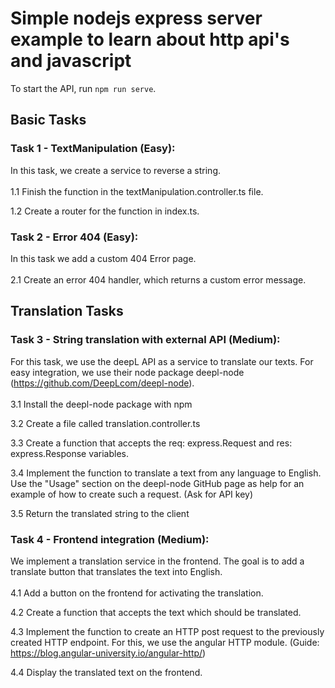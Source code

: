 # Simple nodejs express server example to learn about http api's and javascript

To start the API, run `npm run serve`.

## Basic Tasks

### Task 1 - TextManipulation (Easy):

In this task, we create a service to reverse a string.
<br><br>
1.1 Finish the function in the textManipulation.controller.ts file.

1.2 Create a router for the function in index.ts.

### Task 2 - Error 404 (Easy):

In this task we add a custom 404 Error page.
<br><br>
2.1 Create an error 404 handler, which returns a custom error message.

## Translation Tasks

### Task 3 - String translation with external API (Medium):

For this task, we use the deepL API as a service to translate our texts. For easy integration, we use their node package deepl-node (https://github.com/DeepLcom/deepl-node).
<br><br>
3.1 Install the deepl-node package with npm

3.2 Create a file called translation.controller.ts

3.3 Create a function that accepts the req: express.Request and res: express.Response variables.

3.4 Implement the function to translate a text from any language to English. Use the "Usage" section on the deepl-node GitHub page as help for an example of how to create such a request.
(Ask for API key)

3.5 Return the translated string to the client

### Task 4 - Frontend integration (Medium):

We implement a translation service in the frontend. The goal is to add a translate button that translates the text into English.
<br><br>
4.1 Add a button on the frontend for activating the translation.

4.2 Create a function that accepts the text which should be translated.

4.3 Implement the function to create an HTTP post request to the previously created HTTP endpoint. For this, we use the angular HTTP module. (Guide: https://blog.angular-university.io/angular-http/)

4.4 Display the translated text on the frontend.
